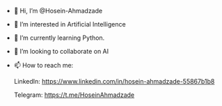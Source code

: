 - 👋 Hi, I’m @Hosein-Ahmadzade
- 👀 I’m interested in Artificial Intelligence
- 🌱 I’m currently learning Python.
- 💞️ I’m looking to collaborate on AI
- 📫 How to reach me:

  LinkedIn: https://www.linkedin.com/in/hosein-ahmadzade-55867b1b8
  
  Telegram: https://t.me/HoseinAhmadzade

<!---
Hosein-Ahmadzade/Hosein-Ahmadzade is a ✨ special ✨ repository because its `README.md` (this file) appears on your GitHub profile.
You can click the Preview link to take a look at your changes.
--->

